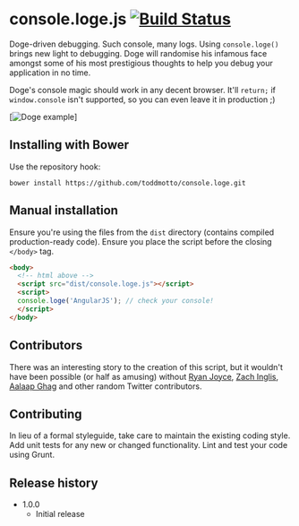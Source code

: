 # console.loge.js [![Build Status](https://travis-ci.org/toddmotto/console.loge.png)](https://travis-ci.org/toddmotto/console.loge)

Doge-driven debugging. Such console, many logs. Using `console.loge()` brings new light to debugging. Doge will randomise his infamous face amongst some of his most prestigious thoughts to help you debug your application in no time.

Doge's console magic should work in any decent browser. It'll `return;` if `window.console` isn't supported, so you can even leave it in production ;)

[![Doge example](http://i.imgur.com/kuvEhlK.png)]

## Installing with Bower
Use the repository hook:

```
bower install https://github.com/toddmotto/console.loge.git
```

## Manual installation
Ensure you're using the files from the `dist` directory (contains compiled production-ready code). Ensure you place the script before the closing `</body>` tag.
  
```html
<body>
  <!-- html above -->
  <script src="dist/console.loge.js"></script>
  <script>
  console.loge('AngularJS'); // check your console!
  </script>
</body>
```

## Contributors
There was an interesting story to the creation of this script, but it wouldn't have been possible (or half as amusing) without [Ryan Joyce](https://twitter.com/ryn_j), [Zach Inglis](https://twitter.com/zachinglis), [Aalaap Ghag](https://twitter.com/aalaap) and other random Twitter contributors.

## Contributing
In lieu of a formal styleguide, take care to maintain the existing coding style. Add unit tests for any new or changed functionality. Lint and test your code using Grunt.

## Release history

- 1.0.0
  - Initial release
